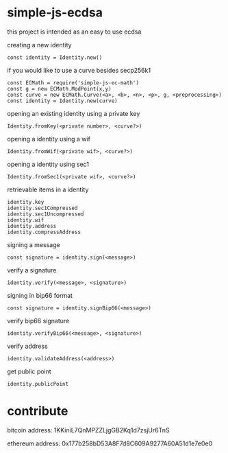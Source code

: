 # simple-js-ecdsa

this project is intended as an easy to use ecdsa

creating a new identity
```
const identity = Identity.new()
```
if you would like to use a curve besides secp256k1
```
const ECMath = require('simple-js-ec-math')
const g = new ECMath.ModPoint(x,y)
const curve = new ECMath.Curve(<a>, <b>, <n>, <p>, g, <preprocessing>)
const identity = Identity.new(curve)
```

opening an existing identity using a private key
```
Identity.fromKey(<private number>, <curve?>)
```

opening a identity using a wif
```
Identity.fromWif(<private wif>, <curve?>)
```

opening a identity using sec1
```
Identity.fromSec1(<private wif>, <curve?>)
```

retrievable items in a identity
```
identity.key
identity.sec1Compressed
identity.sec1Uncompressed
identity.wif
identity.address
identity.compressAddress
```

signing a message
```
const signature = identity.sign(<message>)
```

verify a signature
```
identity.verify(<message>, <signature>)
```

signing in bip66 format
```
const signature = identity.signBip66(<message>)
```

verify bip66 signature
```
identity.verifyBip66(<message>, <signature>)
```

verify address
```
identity.validateAddress(<address>)
```

get public point
```
identity.publicPoint
```

# contribute

bitcoin address: 1KKiniL7QnMPZZLjgGB2Kq1d7zsjUr6TnS 

ethereum address: 0x177b258bD53A8F7d8C609A9277A60A51d1e7e0e0